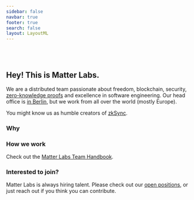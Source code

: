 ```yaml
---
sidebar: false
navbar: true
footer: true
search: false
layout: LayoutML
---
```


<img :src="$withBase('matter_labs_logo_dark.svg')" width="260px"/>

<br>
<br>
<br>

## Hey! This is Matter Labs.

We are a distributed team passionate about freedom, blockchain, security, [zero-knowledge proofs](https://github.com/matter-labs/awesome-zero-knowledge-proofs/) and excellence in software engineering. 
Our head office is [in Berlin](https://www.fullnode.berlin/), but we work from all over the world (mostly Europe). 

You might know us as humble creators of [zkSync](https://twitter.com/zksync).

### Why 

### How we work

Check out the [Matter Labs Team Handbook]().

### Interested to join?

Matter Labs is always hiring talent. Please check out our
[open positions](https://medium.com/matter-labs/software-engineering-jobs-at-matter-labs-c456d01b2a02), or just reach out if you think you can contribute.

<!-- ### Footer

- [Twitter]()
- [Medium]()
- [Telegram]()
- [Contact]()
- [Logos]()
- [Impressum]() -->

